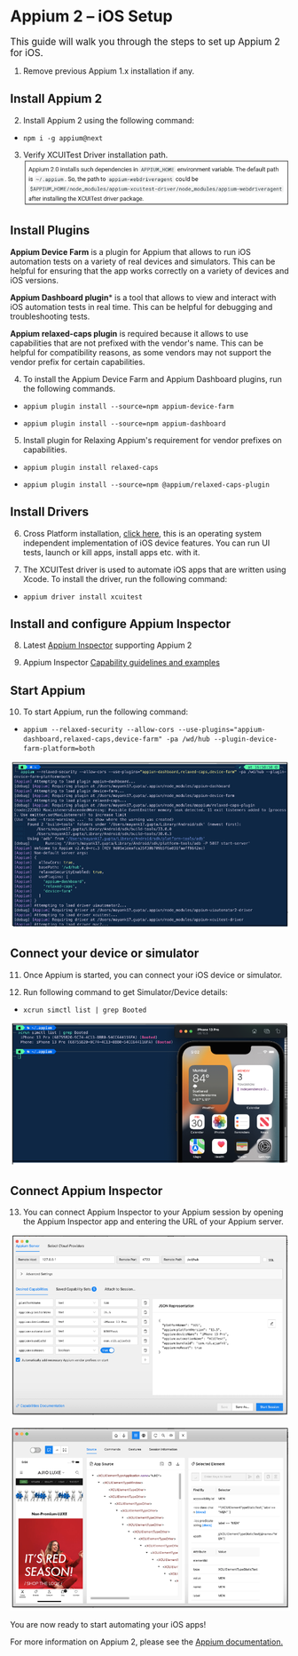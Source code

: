 # Appium 2 – iOS Setup

<span style="font-size: larger;">This guide will walk you through the steps to set up Appium 2 for iOS.</span> 

1. Remove previous Appium 1.x installation if any.
## Install Appium 2

2. Install Appium 2 using the following command:
- ```npm i -g appium@next```


3. Verify XCUITest Driver installation path.
![XCUITest-driver-path.png](XCUITest-driver-path.png)

## Install Plugins


**Appium Device Farm** is a plugin for Appium that allows to run iOS automation tests on a variety of real devices and simulators. This can be helpful for ensuring that the app works correctly on a variety of devices and iOS versions.


**Appium Dashboard plugin*** is a tool that allows to view and interact with iOS automation tests in real time. This can be helpful for debugging and troubleshooting tests.



**Appium relaxed-caps plugin** is required because it allows to use capabilities that are not prefixed with the vendor's name. This can be helpful for compatibility reasons, as some vendors may not support the vendor prefix for certain capabilities.



4. To install the Appium Device Farm and Appium Dashboard plugins, run the following commands.

* `appium plugin install --source=npm appium-device-farm`

* `appium plugin install --source=npm appium-dashboard`



5. Install plugin for Relaxing Appium's requirement for vendor prefixes on capabilities.

* `appium plugin install relaxed-caps`

* `appium plugin install --source=npm @appium/relaxed-caps-plugin`



## Install Drivers



6. Cross Platform installation, [click here](https://github.com/danielpaulus/go-ios), this is an operating system independent implementation of iOS device features. You can run UI tests, launch or kill apps, install apps etc. with it.


7. The XCUITest driver is used to automate iOS apps that are written using Xcode. To install the driver, run the following command:

* `appium driver install xcuitest`



## Install and configure Appium Inspector


8. Latest [Appium Inspector](https://github.com/appium/appium-inspector/releases) supporting Appium 2


9. Appium Inspector [Capability guidelines and examples](https://appium.io/docs/en/2.0/guides/caps/)



## Start Appium



10. To start Appium, run the following command:

* `appium --relaxed-security --allow-cors --use-plugins="appium-dashboard,relaxed-caps,device-farm" -pa /wd/hub --plugin-device-farm-platform=both`


![Launch-Appium-with-installed-plugins.png](Launch-Appium-with-installed-plugins.png)

## Connect your device or simulator



11. Once Appium is started, you can connect your iOS device or simulator.



12. Run following command to get Simulator/Device details:

* `xcrun simctl list | grep Booted`

![Booted-device-details.png](Booted-device-details.png)









## Connect Appium Inspector



13. You can connect Appium Inspector to your Appium session by opening the Appium Inspector app and entering the URL of your Appium server.

![Sample-Desired-Capabilites.png](Sample-Desired-Capabilites.png)


![Appium-Inspector-connected.png](Appium-Inspector-connected.png)






You are now ready to start automating your iOS apps!

For more information on Appium 2, please see the [Appium documentation.](https://appium.io/docs/en/2.0/) 

 